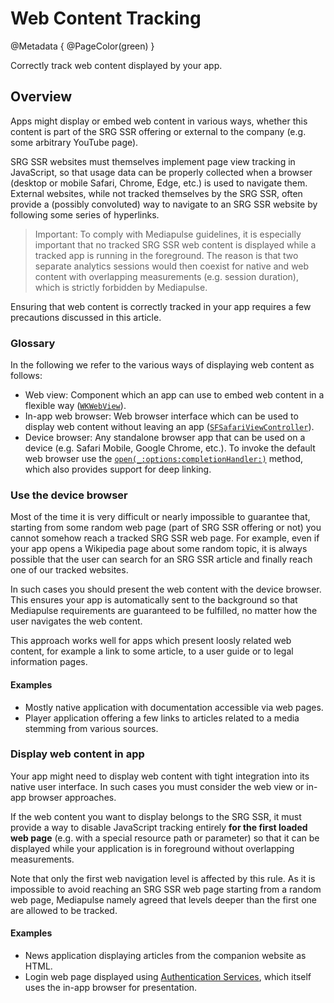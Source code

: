 # Web Content Tracking

@Metadata {
    @PageColor(green)
}

Correctly track web content displayed by your app.

## Overview

Apps might display or embed web content in various ways, whether this content is part of the SRG SSR offering or external to the company (e.g. some arbitrary YouTube page).

SRG SSR websites must themselves implement page view tracking in JavaScript, so that usage data can be properly collected when a browser (desktop or mobile Safari, Chrome, Edge, etc.) is used to navigate them. External websites, while not tracked themselves by the SRG SSR, often provide a (possibly convoluted) way to navigate to an SRG SSR website by following some series of hyperlinks.

> Important: To comply with Mediapulse guidelines, it is especially important that no tracked SRG SSR web content is displayed while a tracked app is running in the foreground. The reason is that two separate analytics sessions would then coexist for native and web content with overlapping measurements (e.g. session duration), which is strictly forbidden by Mediapulse.

Ensuring that web content is correctly tracked in your app requires a few precautions discussed in this article.

### Glossary

In the following we refer to the various ways of displaying web content as follows:

- Web view: Component which an app can use to embed web content in a flexible way ([`WKWebView`](https://developer.apple.com/documentation/webkit/wkwebview)).
- In-app web browser: Web browser interface which can be used to display web content without leaving an app ([`SFSafariViewController`](https://developer.apple.com/documentation/safariservices/sfsafariviewcontroller)).
- Device browser: Any standalone browser app that can be used on a device (e.g. Safari Mobile, Google Chrome, etc.). To invoke the default web browser use the [`open(_:options:completionHandler:)`](https://developer.apple.com/documentation/uikit/uiapplication/1648685-open) method, which also provides support for deep linking.

### Use the device browser

Most of the time it is very difficult or nearly impossible to guarantee that, starting from some random web page (part of SRG SSR offering or not) you cannot somehow reach a tracked SRG SSR web page. For example, even if your app opens a Wikipedia page about some random topic, it is always possible that the user can search for an SRG SSR article and finally reach one of our tracked websites.

In such cases you should present the web content with the device browser. This ensures your app is automatically sent to the background so that Mediapulse requirements are guaranteed to be fulfilled, no matter how the user navigates the web content.

This approach works well for apps which present loosly related web content, for example a link to some article, to a user guide or to legal information pages.

#### Examples

- Mostly native application with documentation accessible via web pages.
- Player application offering a few links to articles related to a media stemming from various sources.

### Display web content in app

Your app might need to display web content with tight integration into its native user interface. In such cases you must consider the web view or in-app browser approaches.

If the web content you want to display belongs to the SRG SSR, it must provide a way to disable JavaScript tracking entirely **for the first loaded web page** (e.g. with a special resource path or parameter) so that it can be displayed while your application is in foreground without overlapping measurements.

Note that only the first web navigation level is affected by this rule. As it is impossible to avoid reaching an SRG SSR web page starting from a random web page, Mediapulse namely agreed that levels deeper than the first one are allowed to be tracked.

#### Examples

- News application displaying articles from the companion website as HTML.
- Login web page displayed using [Authentication Services](https://developer.apple.com/documentation/authenticationservices), which itself uses the in-app browser for presentation.
